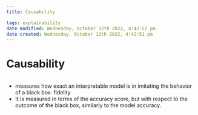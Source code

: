 ```yaml
---
title: Causability

tags: explainability 
date modified: Wednesday, October 12th 2022, 4:42:52 pm
date created: Wednesday, October 12th 2022, 4:42:51 pm
---
```


# Causability
```toc
```

- measures how exact an interpretable model is in imitating the behavior of a black box.
fidelity
- It is measured in terms of the accuracy score, but with respect to the outcome of the black box, similarly to the model accuracy.

